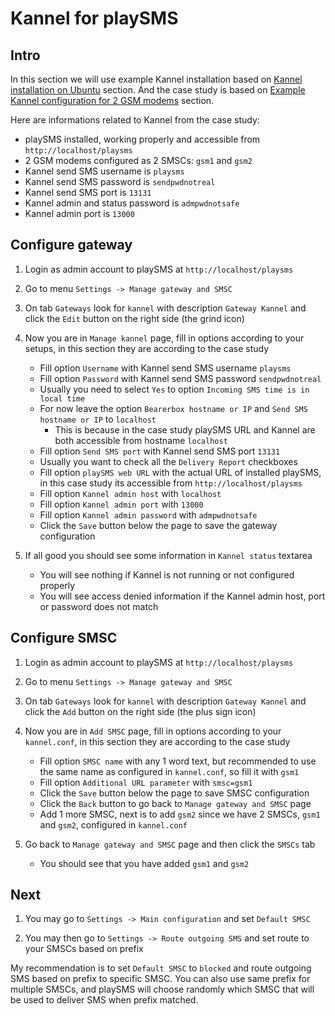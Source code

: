 # Kannel for playSMS


## Intro

In this section we will use example Kannel installation based on [Kannel installation on Ubuntu](../../Installation/Gateway-Installation/Kannel/Kannel-installation-on-Ubuntu.md) section.
And the case study is based on [Example Kannel configuration for 2 GSM modems](../../Installation/Gateway-Installation/Kannel/Example-Kannel-configuration-for-2-GSM-modems.md) section.

Here are informations related to Kannel from the case study:

* playSMS installed, working properly and accessible from `http://localhost/playsms`
* 2 GSM modems configured as 2 SMSCs: `gsm1` and `gsm2`
* Kannel send SMS username is `playsms`
* Kannel send SMS password is `sendpwdnotreal`
* Kannel send SMS port is `13131`
* Kannel admin and status password is `admpwdnotsafe`
* Kannel admin port is `13000`


## Configure gateway

1. Login as admin account to playSMS at `http://localhost/playsms`

2. Go to menu `Settings -> Manage gateway and SMSC`

3. On tab `Gateways` look for `kannel` with description `Gateway Kannel` and click the `Edit` button on the right side (the grind icon)

4. Now you are in `Manage kannel` page, fill in options according to your setups, in this section they are according to the case study

   * Fill option `Username` with Kannel send SMS username `playsms`
   * Fill option `Password` with Kannel send SMS password `sendpwdnotreal`
   * Usually you need to select `Yes` to option `Incoming SMS time is in local time`
   * For now leave the option `Bearerbox hostname or IP` and `Send SMS hostname or IP` to `localhost`
     * This is because in the case study playSMS URL and Kannel are both accessible from hostname `localhost`
   * Fill option `Send SMS port` with Kannel send SMS port `13131`
   * Usually you want to check all the `Delivery Report` checkboxes
   * Fill option `playSMS web URL` with the actual URL of installed playSMS, in this case study its accessible from `http://localhost/playsms`
   * Fill option `Kannel admin host` with `localhost`
   * Fill option `Kannel admin port` with `13000`
   * Fill option `Kannel admin password` with `admpwdnotsafe`
   * Click the `Save` button below the page to save the gateway configuration

5. If all good you should see some information in `Kannel status` textarea

   * You will see nothing if Kannel is not running or not configured properly
   * You will see access denied information if the Kannel admin host, port or password does not match


## Configure SMSC

1. Login as admin account to playSMS at `http://localhost/playsms`

2. Go to menu `Settings -> Manage gateway and SMSC`

3. On tab `Gateways` look for `kannel` with description `Gateway Kannel` and click the `Add` button on the right side (the plus sign icon)

4. Now you are in `Add SMSC` page, fill in options according to your `kannel.conf`, in this section they are according to the case study

   * Fill option `SMSC name` with any 1 word text, but recommended to use the same name as configured in `kannel.conf`, so fill it with `gsm1`
   * Fill option `Additional URL parameter` with `smsc=gsm1`
   * Click the `Save` button below the page to save SMSC configuration
   * Click the `Back` button to go back to `Manage gateway and SMSC` page
   * Add 1 more SMSC, next is to add `gsm2` since we have 2 SMSCs, `gsm1` and `gsm2`, configured in `kannel.conf`

5. Go back to `Manage gateway and SMSC` page and then click the `SMSCs` tab

   * You should see that you have added `gsm1` and `gsm2`


## Next

1. You may go to `Settings -> Main configuration` and set `Default SMSC`

2. You may then go to `Settings -> Route outgoing SMS` and set route to your SMSCs based on prefix

My recommendation is to set `Default SMSC` to `blocked` and route outgoing SMS based on prefix to specific SMSC.
You can also use same prefix for multiple SMSCs, and playSMS will choose randomly which SMSC that will be used to deliver SMS when prefix matched.
